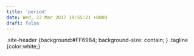 ```yaml
---
title: 'period'
date: Wed, 22 Mar 2017 19:55:21 +0000
draft: false
---
```


.site-header {background:#FF69B4; background-size: contain; } .tagline {color:white;}